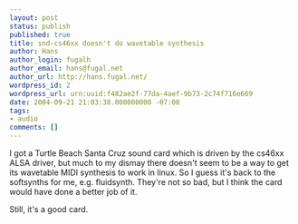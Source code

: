 ```yaml
---
layout: post
status: publish
published: true
title: snd-cs46xx doesn't do wavetable synthesis
author: Hans
author_login: fugalh
author_email: hans@fugal.net
author_url: http://hans.fugal.net/
wordpress_id: 2
wordpress_url: urn:uuid:f482ae2f-77da-4aef-9b73-2c74f716e669
date: 2004-09-21 21:03:38.000000000 -07:00
tags:
- audio
comments: []
---
```

<p>I got a Turtle Beach Santa Cruz sound card which is driven by the cs46xx ALSA
driver, but much to my dismay there doesn't seem to be a way to get its
wavetable MIDI synthesis to work in linux. So I guess it's back to the
softsynths for me, e.g. fluidsynth. They're not so bad, but I think the card
would have done a better job of it.</p>

<p>Still, it's a good card.</p>
